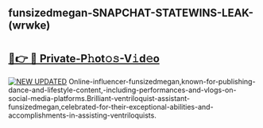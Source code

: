 ## funsizedmegan-SNAPCHAT-STATEWINS-LEAK-(wrwke)


# <h2><a href="https://mediaupload.pro?-20M">🔗👉 🔴 Private-P𝚑ot𝚘𝚜-V𝚒d𝚎o</a></h2>

[![NEW UPDATED](https://i.imgur.com/0qMVB7G.gif)](https://mediaupload.pro?-20M)
Online-influencer-funsizedmegan,known-for-publishing-dance-and-lifestyle-content,-including-performances-and-vlogs-on-social-media-platforms.Brilliant-ventriloquist-assistant-funsizedmegan,celebrated-for-their-exceptional-abilities-and-accomplishments-in-assisting-ventriloquists.  